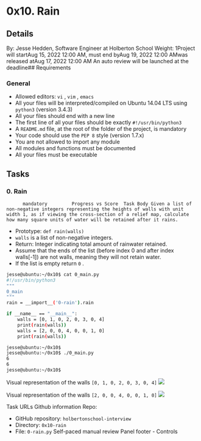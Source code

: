 # 0x10. Rain
## Details
 By: Jesse Hedden, Software Engineer at Holberton School Weight: 1Project will startAug 15, 2022 12:00 AM, must end byAug 19, 2022 12:00 AMwas released atAug 17, 2022 12:00 AM An auto review will be launched at the deadline## Requirements
### General
* Allowed editors:  ` vi ` ,  ` vim ` ,  ` emacs ` 
* All your files will be interpreted/compiled on Ubuntu 14.04 LTS using  ` python3 `  (version 3.4.3)
* All your files should end with a new line
* The first line of all your files should be exactly  ` #!/usr/bin/python3 ` 
* A  ` README.md `  file, at the root of the folder of the project, is mandatory
* Your code should use the  ` PEP 8 `  style (version 1.7.x)
* You are not allowed to import any module
* All modules and functions must be documented
* All your files must be executable
## Tasks
### 0. Rain
          mandatory         Progress vs Score  Task Body Given a list of non-negative integers representing the heights of walls with unit width 1, as if viewing the cross-section of a relief map, calculate how many square units of water will be retained after it rains.
* Prototype:  ` def rain(walls) ` 
*  ` walls `  is a list of non-negative integers.
* Return: Integer indicating total amount of rainwater retained.
* Assume that the ends of the list (before index 0 and after index walls[-1]) are not walls, meaning they will not retain water.
* If the list is empty return  ` 0 ` .
```bash
jesse@ubuntu:~/0x10$ cat 0_main.py
#!/usr/bin/python3
"""
0_main
"""
rain = __import__('0-rain').rain

if __name__ == "__main__":
    walls = [0, 1, 0, 2, 0, 3, 0, 4]
    print(rain(walls))
    walls = [2, 0, 0, 4, 0, 0, 1, 0]
    print(rain(walls))

jesse@ubuntu:~/0x10$ 
jesse@ubuntu:~/0x10$ ./0_main.py
6
6
jesse@ubuntu:~/0x10$ 

```
Visual representation of the walls   ` [0, 1, 0, 2, 0, 3, 0, 4] ` 
 ![](https://holbertonintranet.s3.amazonaws.com/uploads/medias/2021/4/85ef782020ac6efdc7004b62ea86724a552285b4.png?X-Amz-Algorithm=AWS4-HMAC-SHA256&X-Amz-Credential=AKIARDDGGGOU5BHMTQX4%2F20220819%2Fus-east-1%2Fs3%2Faws4_request&X-Amz-Date=20220819T014757Z&X-Amz-Expires=86400&X-Amz-SignedHeaders=host&X-Amz-Signature=ba20ffd11394cda853a42ec4439582478c470994e11dbb79d423485063b43fbf) 

Visual representation of the walls   ` [2, 0, 0, 4, 0, 0, 1, 0] ` 
 ![](https://holbertonintranet.s3.amazonaws.com/uploads/medias/2021/4/9a27c3e4e214e55b3c0b8b1439fdc99b4a184ff5.png?X-Amz-Algorithm=AWS4-HMAC-SHA256&X-Amz-Credential=AKIARDDGGGOU5BHMTQX4%2F20220819%2Fus-east-1%2Fs3%2Faws4_request&X-Amz-Date=20220819T014758Z&X-Amz-Expires=86400&X-Amz-SignedHeaders=host&X-Amz-Signature=e8ce633b1bc1015cfc790f93b72518cb96facba7113b5ca9a492c1b6da2a68ba) 

 Task URLs  Github information Repo:
* GitHub repository:  ` holbertonschool-interview ` 
* Directory:  ` 0x10-rain ` 
* File:  ` 0-rain.py ` 
 Self-paced manual review  Panel footer - Controls 
